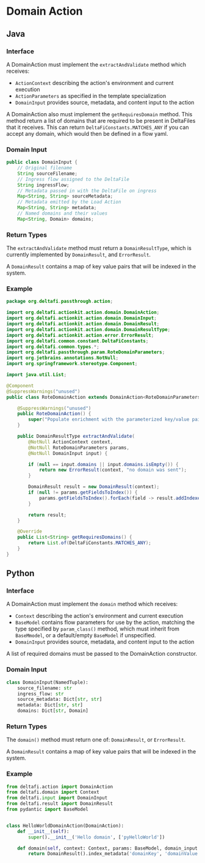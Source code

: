 # Domain Action

## Java

### Interface

A DomainAction must implement the `extractAndValidate` method which receives:
* `ActionContext` describing the action's environment and current execution
* `ActionParameters` as specified in the template specialization
* `DomainInput` provides source, metadata, and content input to the action

A DomainAction also must implement the `getRequiresDomain` method.  This method return a list of
domains that are required to be present in DeltaFiles that it receives. This can return
`DeltaFiConstants.MATCHES_ANY` if you can accept any domain, which would then be defined in a flow yaml.

### Domain Input

```java
public class DomainInput {
    // Original filename
    String sourceFilename;
    // Ingress flow assigned to the DeltaFile
    String ingressFlow;
    // Metadata passed in with the DeltaFile on ingress
    Map<String, String> sourceMetadata;
    // Metadata emitted by the Load Action
    Map<String, String> metadata;
    // Named domains and their values
    Map<String, Domain> domains;
```

### Return Types

The `extractAndValidate` method must return a `DomainResultType`, which is currently implemented by `DomainResult`, and `ErrorResult`.

A `DomainResult` contains a map of key value pairs that will be indexed in the system.

### Example

```java
package org.deltafi.passthrough.action;

import org.deltafi.actionkit.action.domain.DomainAction;
import org.deltafi.actionkit.action.domain.DomainInput;
import org.deltafi.actionkit.action.domain.DomainResult;
import org.deltafi.actionkit.action.domain.DomainResultType;
import org.deltafi.actionkit.action.error.ErrorResult;
import org.deltafi.common.constant.DeltaFiConstants;
import org.deltafi.common.types.*;
import org.deltafi.passthrough.param.RoteDomainParameters;
import org.jetbrains.annotations.NotNull;
import org.springframework.stereotype.Component;

import java.util.List;

@Component
@SuppressWarnings("unused")
public class RoteDomainAction extends DomainAction<RoteDomainParameters> {

    @SuppressWarnings("unused")
    public RoteDomainAction() {
        super("Populate enrichment with the parameterized key/value pairs");
    }

    public DomainResultType extractAndValidate(
        @NotNull ActionContext context,
        @NotNull RoteDomainParameters params,
        @NotNull DomainInput input) {

        if (null == input.domains || input.domains.isEmpty()) {
            return new ErrorResult(context, "no domain was sent");
        }

        DomainResult result = new DomainResult(context);
        if (null != params.getFieldsToIndex()) {
            params.getFieldsToIndex().forEach(field -> result.addIndexedMetadata(field, input.metadata.getOrDefault(field, "missing")));
        }

        return result;
    }

    @Override
    public List<String> getRequiresDomains() {
        return List.of(DeltaFiConstants.MATCHES_ANY);
    }
}
```
## Python

### Interface

A DomainAction must implement the `domain` method which receives:
* `Context` describing the action's environment and current execution
* `BaseModel` contains flow parameters for use by the action, matching the type specified by `param_class()` method, which must inherit from `BaseMmodel`, or a default/empty `BaseModel` if unspecified.
* `DomainInput` provides source, metadata, and content input to the action

A list of required domains must be passed to the DomainAction constructor.

### Domain Input

```python
class DomainInput(NamedTuple):
    source_filename: str
    ingress_flow: str
    source_metadata: Dict[str, str]
    metadata: Dict[str, str]
    domains: Dict[str, Domain]
```

### Return Types

The `domain()` method must return one of: `DomainResult`, or `ErrorResult`.

A `DomainResult` contains a map of key value pairs that will be indexed in the system.

### Example

```python
from deltafi.action import DomainAction
from deltafi.domain import Context
from deltafi.input import DomainInput
from deltafi.result import DomainResult
from pydantic import BaseModel


class HelloWorldDomainAction(DomainAction):
    def __init__(self):
        super().__init__('Hello domain', ['pyHelloWorld'])

    def domain(self, context: Context, params: BaseModel, domain_input: DomainInput):
        return DomainResult().index_metadata('domainKey', 'domainValue')
```

